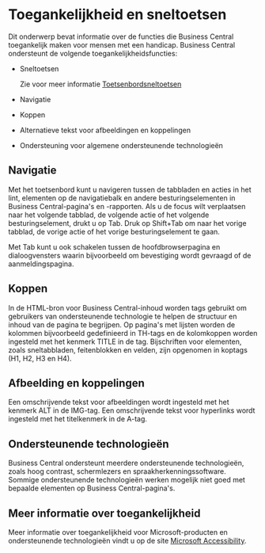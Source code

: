 # Toegankelijkheid en sneltoetsen

Dit onderwerp bevat informatie over de functies die Business Central toegankelijk maken voor mensen met een handicap. Business Central ondersteunt de volgende toegankelijkheidsfuncties:  

- Sneltoetsen

    Zie voor meer informatie [Toetsenbordsneltoetsen](Toetsenbordsneltoetsen/)

- Navigatie  

- Koppen  

- Alternatieve tekst voor afbeeldingen en koppelingen

- Ondersteuning voor algemene ondersteunende technologieën  

## Navigatie

Met het toetsenbord kunt u navigeren tussen de tabbladen en acties in het lint, elementen op de navigatiebalk en andere besturingselementen in Business Central-pagina's en -rapporten. Als u de focus wilt verplaatsen naar het volgende tabblad, de volgende actie of het volgende besturingselement, drukt u op Tab. Druk op Shift+Tab om naar het vorige tabblad, de vorige actie of het vorige besturingselement te gaan.  

Met Tab kunt u ook schakelen tussen de hoofdbrowserpagina en dialoogvensters waarin bijvoorbeeld om bevestiging wordt gevraagd of de aanmeldingspagina.  

## Koppen

In de HTML-bron voor Business Central-inhoud worden tags gebruikt om gebruikers van ondersteunende technologie te helpen de structuur en inhoud van de pagina te begrijpen. Op pagina's met lijsten worden de kolommen bijvoorbeeld gedefinieerd in TH-tags en de kolomkoppen worden ingesteld met het kenmerk TITLE in de tag. Bijschriften voor elementen, zoals sneltabbladen, feitenblokken en velden, zijn opgenomen in koptags (H1, H2, H3 en H4).  

## Afbeelding en koppelingen

Een omschrijvende tekst voor afbeeldingen wordt ingesteld met het kenmerk ALT in de IMG-tag. Een omschrijvende tekst voor hyperlinks wordt ingesteld met het titelkenmerk in de A-tag.  

## Ondersteunende technologieën

Business Central ondersteunt meerdere ondersteunende technologieën, zoals hoog contrast, schermlezers en spraakherkenningssoftware. Sommige ondersteunende technologieën werken mogelijk niet goed met bepaalde elementen op Business Central-pagina's.  

## Meer informatie over toegankelijkheid

Meer informatie over toegankelijkheid voor Microsoft-producten en ondersteunende technologieën vindt u op de site [Microsoft Accessibility](https://go.microsoft.com/fwlink/?LinkId=262160).

